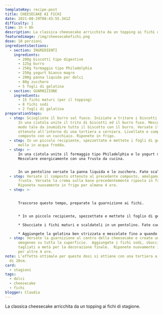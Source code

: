 ```yaml
---
templateKey: recipe-post
title: CHEESECAKE AI FICHI
date: 2021-08-29T08:43:55.341Z
difficulty: 1
time: 1h + 8h
description: La classica cheesecake arricchita da un topping ai fichi di stagione.
featuredimage: /img/cheesecakefichi.png
dose: 10 porzioni
ingredientsSections:
  - section: INGREDIENTI
    ingredients:
      - 200g biscotti tipo digestive
      - 125g burro
      - 250g formaggio tipo Philadelphia
      - 250g yogurt bianco magro
      - 200g panna liquida per dolci
      - 80g zucchero
      - 5 fogli di gelatina
  - section: GUARNIZIONE
    ingredients:
      - 15 fichi maturi (per il topping)
      - 8 fichi sodi
      - 2 fogli di gelatina
preparationSteps:
  - step: Sciogliete il burro sul fuoco. Iniziate a tritare i biscotti in un mixer.
      In una ciotola unite il trito di biscotti ed il burro fuso. Mescolate in
      modo tale da inumidire tutto il biscotto con il burro. Versate il composto
      ottenuto all’interno di una tortiera a cerniera. Livellate e compattate il
      composto con un cucchiaio. Riponete in frigo.
  - step: In un piccolo recipiente, spezzettate e mettete i fogli di gelatina a
      mollo in acqua fredda.
  - step: >-
      In una ciotola unite il formaggio tipo Philadelphia e lo yogurt magro.
      Mescolare energicamente con una frusta da cucina.


      In un pentolino versate la panna liquida e lo zucchero. Fate scaldare a fuoco basso e mescolate. Spegnete il gas ed aggiungete la gelatina ben strizzata. Mescolate fino a quando si sarà completamente sciolta.
  - step: Versate il composto ottenuto al precedente composto, amalgamando con la
      frusta. Versate la crema sulla base precedentemente riposta in frigo.
      Riponete nuovamente in frigo per almeno 4 ore.
  - step: >-
      

      Trascorso questo tempo, preparate la guarnizione ai fichi.


      * In un piccolo recipiente, spezzettate e mettete il foglio di gelatina a mollo in acqua fredda.

      * Sbucciate i fichi maturi e scaldateli in un pentolino. Fate cuocere per qualche minuto e poi passate il composto al mixer fino ad otternere una consistenza cremosa.

      * Aggiungete la gelatina ben strizzata e mescolate fino a quando si sarà sciolta.
  - step: Versate la guarnizione al centro della cheesecake e create uno strato
      omogeneo su tutta la superficie.  Aggiungete i fichi sodi, sbucciati e
      tagliati a metà per la decorazione finale.  Riponete nuovamente in frigo
      per altre 4 ore.
note: L’effetto ottimale per queste dosi si ottiene con una tortiera a cerniera
  di 20cm.
card:
  - stagioni
tags:
  - dolci
  - cheesecake
  - fichi
blogger: Claudia
---
```

La classica cheesecake arricchita da un topping ai fichi di stagione.